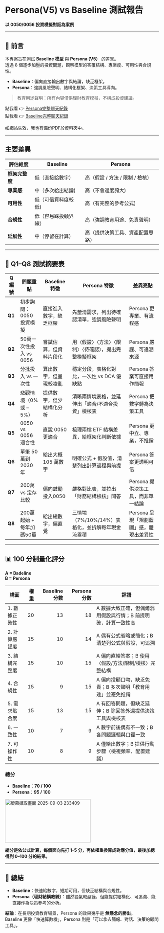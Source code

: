 # Persona(V5) vs Baseline 測試報告  
**以 0050/0056 投資模擬對話為案例**

---

## 📌 前言

本專案旨在測試 **Baseline 模型** 與 **Persona (V5）** 的差異。  
透過 8 個逐步加壓的投資問題，觀察模型的答覆結構、專業度、可用性與合規性。

- **Baseline**：偏向直接輸出數字與結論，缺乏框架。  
- **Persona**：強調風險聲明、結構化框架、決策工具導向。  

> 教育用途聲明：所有內容僅供理財教育模擬，不構成投資建議。

點我看 👉 [Persona完整聊天紀錄](https://chatgpt.com/share/68b8518c-68b4-8001-9b2e-b11b94de18e5)  
點我看 👉 [Baseline完整聊天紀錄](https://chatgpt.com/share/68b8517e-8690-8001-bae2-dd6e70dcfe9c)
 
如網站失效，我也有備份PDF於資料夾中。

---

## 主要差異

| 評估維度       | Baseline | Persona |
| -------------- | ------------- | ---------------------- |
| **框架完整度**   | 低（直接給數字） | 高（假設 / 方法 / 限制 / 檢核） |
| **專業感**       | 中（多次給出結論) | 高（不會過度誇大)  |
| **可用性**   | 低（可信資料度較低) | 高（有完整的參考公式)  |
| **合規性**       | 低（容易踩投顧界線） | 高（強調教育用途、免責聲明） |
| **延展性**       | 中（停留在計算） | 高（提供決策工具、資產配置思路） |

---

## 📑 Q1–Q8 測試摘要表

| Q 編號 | 問題重點 | Baseline 特徵 | Persona 特徵 | 差異亮點 |
|-------|---------|-----------------|--------------------------|---------|
| **Q1** | 初步詢問：0050 投資模擬 | 直接進入數字，缺乏框架 | 先釐清需求，列出待確認清單，強調風險聲明 | Persona 更專業、有流程感 |
| **Q2** | 50萬一次性投入 vs 0056 | 嘗試估算，但資料片段化 | 用〈假設〉〈方法〉〈限制〉〈待確認〉，提出完整模擬框架 | Persona 嚴謹、可追溯來源 |
| **Q3** | 分批投入 vs 一次性 | 算出數字，但呈現較凌亂 | 穩定分段，表格化對比，一次性 vs DCA 優缺點 | Persona 答案可直接用作簡報 |
| **Q4** | 悲觀情境（0% 或 –5%） | 提供數字，但少結構化分析 | 清晰兩情境表格，並延伸出「適合/不適合投資」檢核表 | Persona 把數字轉為決策工具 |
| **Q5** | 0050 vs 0056 適合性 | 直說 0050 更適合 | 梳理兩檔 ETF 結構差異，給框架化判斷依據 | Persona 更中立、專業，不推銷 |
| **Q6** | 單筆 50萬到 2030 年 | 給出大概 105 萬數字 | 明確公式 + 假設值，清楚列出計算過程與前提 | Persona 答案更透明可信 |
| **Q7** | 200萬 vs 定存比較 | 偏向鼓勵投入0050 | 嚴格對比表，並拉出「財務結構檢核」問答 | Persona 提供決策工具，而非單一結論 |
| **Q8** | 200萬起始 + 每年加碼50萬 | 給出總數字，偏直覺 | 三情境（7%/10%/14%）表格化，並拆解每年現金流累積 | Persona 呈現「規劃藍圖」感，體現出差異性 |

---

## 📊 100 分制量化評分

**A = Badeline**  
**B = Persona**

| 構面 | 權重 | Baseline 分數 | Persona 分數 | 評語 |
|------|----:|------:|------:|------|
| 1. 數據正確性 | 20 | 13 | 18 | A 數據大致正確，但偶爾混用假設與行情；B 前提明確，計算一致性高 |
| 2. 計算嚴謹度 | 15 | 10 | 14 | A 偶有公式省略或簡化；B 清楚列公式與假設，可追溯 |
| 3. 結構完整度 | 15 | 10 | 15 | A 偏向直給答案；B 使用〈假設/方法/限制/檢核〉完整結構 |
| 4. 合規性 | 15 | 9 | 15 | A 偏向投顧口吻，缺乏免責；B 多次聲明「教育用途」並避免推銷 |
| 5. 需求貼合度 | 15 | 13 | 15 | A 有回答問題，但缺乏延伸；B 除回答外還提供決策工具與檢核表 |
| 6. 一致性 | 10 | 7 | 9 | A 數字前後偶有不一致；B 各問題邏輯與口徑一致 |
| 7. 可操作性 | 10 | 8 | 9 | A 僅給出數字；B 提供行動步驟（檢視頻率、配置建議） |

### **總分**
- **Baseline**：**70 / 100**  
- **Persona**：**95 / 100**

<img width="280" height="142" alt="螢幕擷取畫面 2025-09-03 233409" src="https://github.com/user-attachments/assets/851c3509-c782-4cf4-b17f-baa5c64d8a58" />


**總分是依公式計算，每個面向先打 1–5 分，再依權重換算成對應分值，最後加總得到 0–100 分的結果。**


---

## 📘 總結

- **Baseline**：快速給數字，短期可用，但缺乏結構與合規性。  
- **Persona（理財結構教練）**：雖然語氣較嚴謹，但能提供結構化、可追溯、能直接作為決策參考的分析。  

**結論**：在長期投資教育場景，Persona 的效果幾乎是 **無懸念的勝出**。  
Baseline 更像「快速算數機」，Persona 則是「可以拿去簡報、對話、決策的顧問工具」。  
